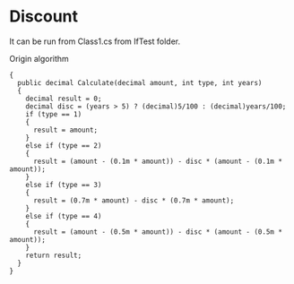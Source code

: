 # Discount
It can be run from Class1.cs from IfTest folder.

Origin algorithm

```public class DiscountManager
{
  public decimal Calculate(decimal amount, int type, int years)
  {
    decimal result = 0;
    decimal disc = (years > 5) ? (decimal)5/100 : (decimal)years/100; 
    if (type == 1)
    {
      result = amount;
    }
    else if (type == 2)
    {
      result = (amount - (0.1m * amount)) - disc * (amount - (0.1m * amount));
    }
    else if (type == 3)
    {
      result = (0.7m * amount) - disc * (0.7m * amount);
    }
    else if (type == 4)
    {
      result = (amount - (0.5m * amount)) - disc * (amount - (0.5m * amount));
    }
    return result;
  }
}
